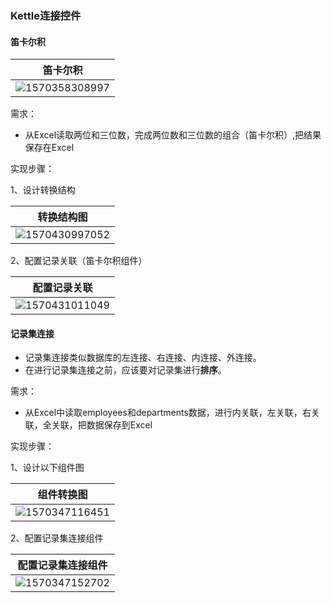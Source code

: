 

###  Kettle连接控件

#### 笛卡尔积

| 笛卡尔积                                            |
| --------------------------------------------------- |
| ![1570358308997](https://user-images.githubusercontent.com/75486726/180309526-8ac0ba29-36db-4c95-950d-820e74858b2c.png) |





需求：

- 从Excel读取两位和三位数，完成两位数和三位数的组合（笛卡尔积）,把结果保存在Excel

实现步骤：

1、设计转换结构

| 转换结构图                                               |
| -------------------------------------------------------- |
| ![1570430997052](https://user-images.githubusercontent.com/75486726/180309587-bb82d5d5-afef-41ef-89ff-45f7d4754044.png) |



2、配置记录关联（笛卡尔积组件）

| 配置记录关联                                             |
| -------------------------------------------------------- |
| ![1570431011049](https://user-images.githubusercontent.com/75486726/180309634-b15135e9-6ddb-403c-91b9-a54bb36e4c70.png) |

#### 记录集连接

- 记录集连接类似数据库的左连接、右连接、内连接、外连接。
- 在进行记录集连接之前，应该要对记录集进行**排序**。



需求：

- 从Excel中读取employees和departments数据，进行内关联，左关联，右关联，全关联，把数据保存到Excel



实现步骤：

1、设计以下组件图

| 组件转换图                                               |
| -------------------------------------------------------- |
| ![1570347116451](https://user-images.githubusercontent.com/75486726/180309675-f289eeab-1514-44a7-8cc8-6bee99b809cf.png) |



2、配置记录集连接组件

| 配置记录集连接组件                                  |
| --------------------------------------------------- |
| ![1570347152702](https://user-images.githubusercontent.com/75486726/180309703-9afa5e65-ba77-4ea0-bb74-2e979f960cea.png) |
